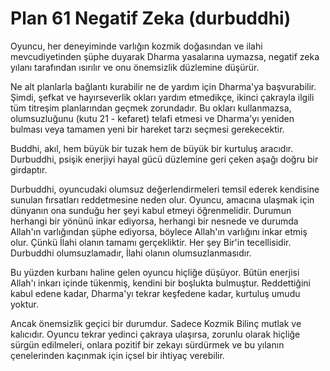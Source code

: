 # Plan 61 Negatif Zeka (durbuddhi)

Oyuncu, her deneyiminde varlığın kozmik doğasından ve ilahi mevcudiyetinden şüphe duyarak Dharma yasalarına uymazsa, negatif zeka yılanı tarafından ısırılır ve onu önemsizlik düzlemine düşürür.

Ne alt planlarla bağlantı kurabilir ne de yardım için Dharma'ya başvurabilir. Şimdi, şefkat ve hayırseverlik okları yardım etmedikçe, ikinci çakrayla ilgili tüm titreşim planlarından geçmek zorundadır. Bu okları kullanmazsa, olumsuzluğunu (kutu 21 - kefaret) telafi etmesi ve Dharma'yı yeniden bulması veya tamamen yeni bir hareket tarzı seçmesi gerekecektir.

Buddhi, akıl, hem büyük bir tuzak hem de büyük bir kurtuluş aracıdır. Durbuddhi, psişik enerjiyi hayal gücü düzlemine geri çeken aşağı doğru bir girdaptır.

Durbuddhi, oyuncudaki olumsuz değerlendirmeleri temsil ederek kendisine sunulan fırsatları reddetmesine neden olur. Oyuncu, amacına ulaşmak için dünyanın ona sunduğu her şeyi kabul etmeyi öğrenmelidir. Durumun herhangi bir yönünü inkar ediyorsa, herhangi bir nesnede ve durumda Allah'ın varlığından şüphe ediyorsa, böylece Allah'ın varlığını inkar etmiş olur. Çünkü İlahi olanın tamamı gerçekliktir. Her şey Bir'in tecellisidir. Durbuddhi olumsuzlamadır, İlahi olanın olumsuzlanmasıdır.

Bu yüzden kurbanı haline gelen oyuncu hiçliğe düşüyor. Bütün enerjisi Allah'ı inkarı içinde tükenmiş, kendini bir boşlukta bulmuştur. Reddettiğini kabul edene kadar, Dharma'yı tekrar keşfedene kadar, kurtuluş umudu yoktur.

Ancak önemsizlik geçici bir durumdur. Sadece Kozmik Bilinç mutlak ve kalıcıdır. Oyuncu tekrar yedinci çakraya ulaşırsa, zorunlu olarak hiçliğe sürgün edilmeleri, onlara pozitif bir zekayı sürdürmek ve bu yılanın çenelerinden kaçınmak için içsel bir ihtiyaç verebilir.
